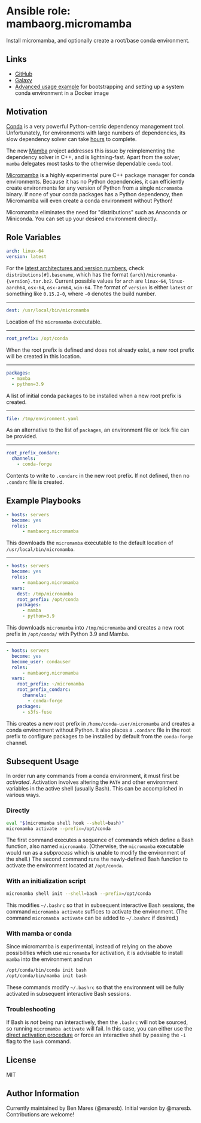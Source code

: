 # Ansible role: mambaorg.micromamba

Install micromamba, and optionally create a root/base conda environment.

## Links

* [GitHub](https://github.com/mamba-org/ansible-role-micromamba)
* [Galaxy](https://galaxy.ansible.com/mambaorg/micromamba)
* [Advanced usage example](https://github.com/maresb/micromamba-role-example) for bootstrapping and setting up a system conda environment in a Docker image

## Motivation

[Conda](https://docs.conda.io/projects/conda) is a very powerful Python-centric dependency management tool. Unfortunately, for environments with large numbers of dependencies, its slow dependency solver can take [hours](https://github.com/iterative/dvc.org/issues/2370#issuecomment-818891218) to complete.

The new [Mamba](https://github.com/mamba-org/mamba) project addresses this issue by reimplementing the dependency solver in C++, and is lightning-fast. Apart from the solver, `mamba` delegates most tasks to the otherwise dependable `conda` tool.

[Micromamba](https://github.com/mamba-org/mamba#micromamba) is a highly experimental pure C++ package manager for conda environments. Because it has no Python dependencies, it can efficiently create environments for any version of Python from a single `micromamba` binary. If none of your conda packages has a Python dependency, then Micromamba will even create a conda environment without Python!

Micromamba eliminates the need for "distributions" such as Anaconda or Miniconda. You can set up your desired environment directly.

## Role Variables

```yaml
arch: linux-64
version: latest
```

For the [latest architectures and version numbers](https://api.anaconda.org/release/conda-forge/micromamba/latest), check `distributions[#].basename`, which has the format `{arch}/micromamba-{version}.tar.bz2`. Current possible values for `arch` are `linux-64`, `linux-aarch64`, `osx-64`, `osx-arm64`, `win-64`. The format of `version` is either `latest` or something like `0.15.2-0`, where `-0` denotes the build number.

---

```yaml
dest: /usr/local/bin/micromamba
```

Location of the `micromamba` executable.

---

```yaml
root_prefix: /opt/conda
```

When the root prefix is defined and does not already exist, a new root prefix will be created in this location.

---

```yaml
packages:
  - mamba
  - python=3.9
```

A list of initial conda packages to be installed when a new root prefix is created.

---

```yaml
file: /tmp/environment.yaml
```

As an alternative to the list of `packages`, an environment file or lock file can be provided.

---

```yaml
root_prefix_condarc:
  channels:
    - conda-forge
```

Contents to write to `.condarc` in the new root prefix. If not defined, then no `.condarc` file is created.

## Example Playbooks

```yaml
- hosts: servers
  become: yes
  roles:
      - mambaorg.micromamba
```

This downloads the `micromamba` executable to the default location of `/usr/local/bin/micromamba`.

---

```yaml
- hosts: servers
  become: yes
  roles:
      - mambaorg.micromamba
  vars:
    dest: /tmp/micromamba
    root_prefix: /opt/conda
    packages:
      - mamba
      - python=3.9
```

This downloads `micromamba` into `/tmp/micromamba` and creates a new root prefix in `/opt/conda/` with Python 3.9 and Mamba.

---

```yaml
- hosts: servers
  become: yes
  become_user: condauser
  roles:
      - mambaorg.micromamba
  vars:
    root_prefix: ~/micromamba
    root_prefix_condarc:
      channels:
        - conda-forge
    packages:
      - s3fs-fuse
```

This creates a new root prefix in `/home/conda-user/micromamba` and creates a conda environment without Python. It also places a `.condarc` file in the root prefix to configure packages to be installed by default from the `conda-forge` channel.

## Subsequent Usage

In order run any commands from a conda environment, it must first be *activated*. Activation involves altering the `PATH` and other environment variables in the active shell (usually Bash). This can be accomplished in various ways.

### Directly

```bash
eval "$(micromamba shell hook --shell=bash)"
micromamba activate --prefix=/opt/conda
```

The first command executes a sequence of commands which define a Bash function, also named `micromamba`. (Otherwise, the `micromamba` executable would run as a *subprocess* which is unable to modify the environment of the shell.) The second command runs the newly-defined Bash function to activate the environment located at `/opt/conda`.

### With an initialization script

```bash
micromamba shell init --shell=bash --prefix=/opt/conda
```

This modifies `~/.bashrc` so that in subsequent interactive Bash sessions, the command `micromamba activate` suffices to activate the environment. (The command `micromamba activate` can be added to `~/.bashrc` if desired.)

### With mamba or conda

Since micromamba is experimental, instead of relying on the above possibilities which use `micromamba` for activation, it is advisable to install `mamba` into the environment and run

```bash
/opt/conda/bin/conda init bash
/opt/conda/bin/mamba init bash
```

These commands modify `~/.bashrc` so that the environment will be fully activated in subsequent interactive Bash sessions.

### Troubleshooting

If Bash is *not* being run interactively, then the `.bashrc` will not be sourced, so running `micromamba activate` will fail. In this case, you can either use the [direct activation procedure](#directly) or force an interactive shell by passing the `-i` flag to the `bash` command.

## License

MIT

## Author Information

Currently maintained by Ben Mares (@maresb). Initial version by @maresb. Contributions are welcome!
